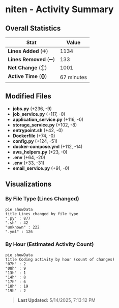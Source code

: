 # niten - Activity Summary 

## Overall Statistics

| Stat                   | Value                                                             |
| ---------------------- | ----------------------------------------------------------------- |
| **Lines Added** (➕)   | 1134                                          |
| **Lines Removed** (➖) | 133                                        |
| **Net Change** (↕)    | 1001                |
| **Active Time** (⌚)   | 67 minutes |


## Modified Files
- **jobs.py** (+236, -9)
- **job_service.py** (+117, -0)
- **application_service.py** (+116, -0)
- **storage_service.py** (+102, -8)
- **entrypoint.sh** (+42, -0)
- **Dockerfile** (+74, -0)
- **config.py** (+124, -51)
- **docker-compose.yml** (+112, -14)
- **aws_helpers.py** (+23, -0)
- **.env** (+64, -20)
- **.env** (+33, -31)
- **email_service.py** (+91, -0)

## Visualizations

### By File Type (Lines Changed)

```mermaid
pie showData
title Lines changed by file type
".py" : 877
".sh" : 42
"unknown" : 222
".yml" : 126
```

### By Hour (Estimated Activity Count)

```mermaid
pie showData
title Coding activity by hour (count of changes)
"07h" : 2
"08h" : 9
"13h" : 1
"14h" : 8
"17h" : 6
"18h" : 19
"19h" : 2
```


> **Last Updated:** 5/14/2025, 7:13:12 PM